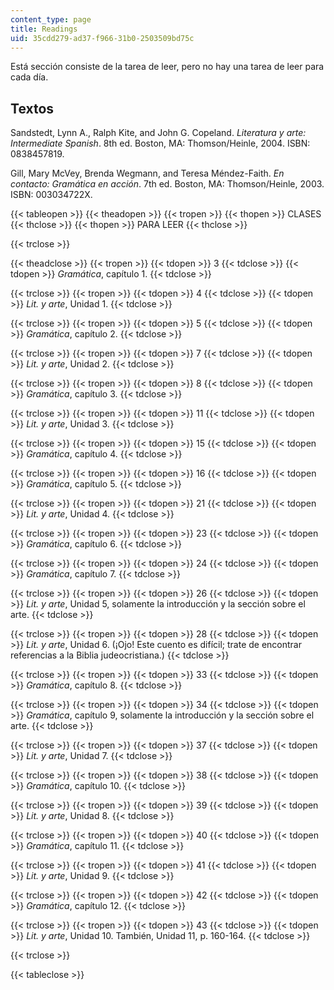 ```yaml
---
content_type: page
title: Readings
uid: 35cdd279-ad37-f966-31b0-2503509bd75c
---
```


Está sección consiste de la tarea de leer, pero no hay una tarea de leer para cada día.

Textos
------

Sandstedt, Lynn A., Ralph Kite, and John G. Copeland. _Literatura y arte: Intermediate Spanish_. 8th ed. Boston, MA: Thomson/Heinle, 2004. ISBN: 0838457819.

Gill, Mary McVey, Brenda Wegmann, and Teresa Méndez-Faith. _En contacto: Gramática en acción_. 7th ed. Boston, MA: Thomson/Heinle, 2003. ISBN: 003034722X.

{{< tableopen >}}
{{< theadopen >}}
{{< tropen >}}
{{< thopen >}}
CLASES
{{< thclose >}}
{{< thopen >}}
PARA LEER
{{< thclose >}}

{{< trclose >}}

{{< theadclose >}}
{{< tropen >}}
{{< tdopen >}}
3
{{< tdclose >}}
{{< tdopen >}}
_Gramática_, capítulo 1.
{{< tdclose >}}

{{< trclose >}}
{{< tropen >}}
{{< tdopen >}}
4
{{< tdclose >}}
{{< tdopen >}}
_Lit. y arte_, Unidad 1.
{{< tdclose >}}

{{< trclose >}}
{{< tropen >}}
{{< tdopen >}}
5
{{< tdclose >}}
{{< tdopen >}}
_Gramática_, capítulo 2.
{{< tdclose >}}

{{< trclose >}}
{{< tropen >}}
{{< tdopen >}}
7
{{< tdclose >}}
{{< tdopen >}}
_Lit. y arte_, Unidad 2.
{{< tdclose >}}

{{< trclose >}}
{{< tropen >}}
{{< tdopen >}}
8
{{< tdclose >}}
{{< tdopen >}}
_Gramática_, capítulo 3.
{{< tdclose >}}

{{< trclose >}}
{{< tropen >}}
{{< tdopen >}}
11
{{< tdclose >}}
{{< tdopen >}}
_Lit. y arte_, Unidad 3.
{{< tdclose >}}

{{< trclose >}}
{{< tropen >}}
{{< tdopen >}}
15
{{< tdclose >}}
{{< tdopen >}}
_Gramática_, capítulo 4.
{{< tdclose >}}

{{< trclose >}}
{{< tropen >}}
{{< tdopen >}}
16
{{< tdclose >}}
{{< tdopen >}}
_Gramática_, capítulo 5.
{{< tdclose >}}

{{< trclose >}}
{{< tropen >}}
{{< tdopen >}}
21
{{< tdclose >}}
{{< tdopen >}}
_Lit. y arte_, Unidad 4.
{{< tdclose >}}

{{< trclose >}}
{{< tropen >}}
{{< tdopen >}}
23
{{< tdclose >}}
{{< tdopen >}}
_Gramática_, capítulo 6.
{{< tdclose >}}

{{< trclose >}}
{{< tropen >}}
{{< tdopen >}}
24
{{< tdclose >}}
{{< tdopen >}}
_Gramática_, capítulo 7.
{{< tdclose >}}

{{< trclose >}}
{{< tropen >}}
{{< tdopen >}}
26
{{< tdclose >}}
{{< tdopen >}}
_Lit. y arte_, Unidad 5, solamente la introducción y la sección sobre el arte.
{{< tdclose >}}

{{< trclose >}}
{{< tropen >}}
{{< tdopen >}}
28
{{< tdclose >}}
{{< tdopen >}}
_Lit. y arte_, Unidad 6. (¡Ojo! Este cuento es difícil; trate de encontrar referencias a la Biblia judeocristiana.)
{{< tdclose >}}

{{< trclose >}}
{{< tropen >}}
{{< tdopen >}}
33
{{< tdclose >}}
{{< tdopen >}}
_Gramática_, capítulo 8.
{{< tdclose >}}

{{< trclose >}}
{{< tropen >}}
{{< tdopen >}}
34
{{< tdclose >}}
{{< tdopen >}}
_Gramática_, capítulo 9, solamente la introducción y la sección sobre el arte.
{{< tdclose >}}

{{< trclose >}}
{{< tropen >}}
{{< tdopen >}}
37
{{< tdclose >}}
{{< tdopen >}}
_Lit. y arte_, Unidad 7.
{{< tdclose >}}

{{< trclose >}}
{{< tropen >}}
{{< tdopen >}}
38
{{< tdclose >}}
{{< tdopen >}}
_Gramática_, capítulo 10.
{{< tdclose >}}

{{< trclose >}}
{{< tropen >}}
{{< tdopen >}}
39
{{< tdclose >}}
{{< tdopen >}}
_Lit. y arte_, Unidad 8.
{{< tdclose >}}

{{< trclose >}}
{{< tropen >}}
{{< tdopen >}}
40
{{< tdclose >}}
{{< tdopen >}}
_Gramática_, capítulo 11.
{{< tdclose >}}

{{< trclose >}}
{{< tropen >}}
{{< tdopen >}}
41
{{< tdclose >}}
{{< tdopen >}}
_Lit. y arte_, Unidad 9.
{{< tdclose >}}

{{< trclose >}}
{{< tropen >}}
{{< tdopen >}}
42
{{< tdclose >}}
{{< tdopen >}}
_Gramática_, capítulo 12.
{{< tdclose >}}

{{< trclose >}}
{{< tropen >}}
{{< tdopen >}}
43
{{< tdclose >}}
{{< tdopen >}}
_Lit. y arte_, Unidad 10. También, Unidad 11, p. 160-164.
{{< tdclose >}}

{{< trclose >}}

{{< tableclose >}}